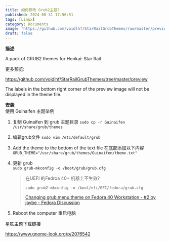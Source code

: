 ```yaml
---
title: 如何修改 Grub2主题?
published: 2024-08-31 17:56:51
tags: [Linux]
category: Documents
image: 'https://github.com/voidlhf/StarRailGrubThemes/raw/master/preview/Hysilens.png'
draft: false
---
```




**描述**:

A pack of GRUB2 themes for Honkai: Star Rail  

更多预览:

https://github.com/voidlhf/StarRailGrubThemes/tree/master/preview  

The labels in the bottom right corner of the preview image will not be displayed in the theme file.  



**安装**:  
使用 Guinaifen 主题举例

1. 复制 Guinaifen 到 grub 主题目录
   `sudo cp -r Guinaifen /usr/share/grub/themes`

2. 编辑grub文件
   `sudo vim /etc/default/grub`

3. Add the theme to the bottom of the text file 在底部添加以下内容  
   `GRUB_THEME="/usr/share/grub/themes/Guinaifen/theme.txt"`

4. 更新 grub  
   `sudo grub-mkconfig -o /boot/grub/grub.cfg`
   
   > 在UEFI 的Fedroa 40+ 机器上不生效?
   > 
   > `sudo grub2-mkconfig -o /boot/efi/EFI/fedora/grub.cfg`
   > 
   > [Changing grub menu theme on Fedora 40 Workstation - #2 by jaybe - Fedora Discussion](https://discussion.fedoraproject.org/t/changing-grub-menu-theme-on-fedora-40-workstation/126448/2)

5. Reboot the computer 重启电脑



星铁主题下载链接

https://www.gnome-look.org/p/2076542
